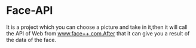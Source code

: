# Face-API
It is a project which you can choose a picture and take in it,then it will call the API of Web from www.face++.com.After that it can give you a result of the data of the face.
